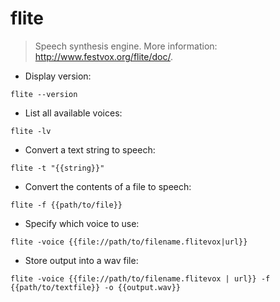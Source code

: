 # flite

> Speech synthesis engine.
> More information: <http://www.festvox.org/flite/doc/>.

- Display version:

`flite --version`

- List all available voices:

`flite -lv`

- Convert a text string to speech:

`flite -t "{{string}}"`

- Convert the contents of a file to speech:

`flite -f {{path/to/file}}`

- Specify which voice to use:

`flite -voice {{file://path/to/filename.flitevox|url}}`

- Store output into a wav file:

`flite -voice {{file://path/to/filename.flitevox | url}} -f {{path/to/textfile}} -o {{output.wav}}`
